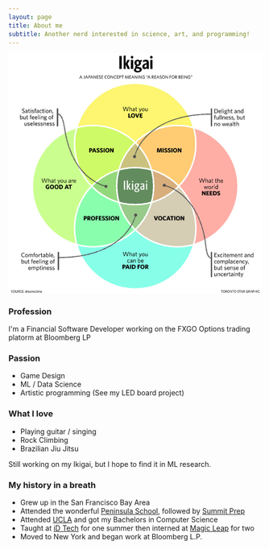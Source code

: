 ```yaml
---
layout: page
title: About me
subtitle: Another nerd interested in science, art, and programming!
---
```

![](img/Ikigai.png)

### Profession
I'm a Financial Software Developer working on the FXGO Options trading platorm at Bloomberg LP

### Passion
 * Game Design
 * ML / Data Science
 * Artistic programming (See my LED board project)

### What I love
 * Playing guitar / singing
 * Rock Climbing
 * Brazilian Jiu Jitsu

Still working on my Ikigai, but I hope to find it in ML research.

### My history in a breath
 * Grew up in the San Francisco Bay Area
 * Attended the wonderful [Peninsula School](https://www.peninsulaschool.org/), followed by [Summit Prep](https://summitps.org/our-schools/summit-prep-redwood-city/)
 * Attended [UCLA](http://www.ucla.edu/) and got my Bachelors in Computer Science
 * Taught at [iD Tech](https://www.idtech.com/) for one summer then interned at [Magic Leap](https://www.magicleap.com/) for two
 * Moved to New York and began work at Bloomberg L.P.
